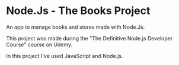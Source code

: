 # Node.Js - The Books Project
An app to manage books and stores made with Node.Js.

This project was made during the "The Definitive Node.js Developer Course" course on Udemy.

In this project I've used JavaScript and Node.js.
